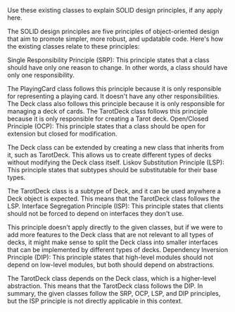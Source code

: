 Use these existing classes to explain SOLID design principles, if any apply here.

The SOLID design principles are five principles of object-oriented design that aim to promote simpler, more robust, and updatable code. Here's how the existing classes relate to these principles:

Single Responsibility Principle (SRP): This principle states that a class should have only one reason to change. In other words, a class should have only one responsibility.

The PlayingCard class follows this principle because it is only responsible for representing a playing card. It doesn't have any other responsibilities.
The Deck class also follows this principle because it is only responsible for managing a deck of cards.
The TarotDeck class follows this principle because it is only responsible for creating a Tarot deck.
Open/Closed Principle (OCP): This principle states that a class should be open for extension but closed for modification.

The Deck class can be extended by creating a new class that inherits from it, such as TarotDeck. This allows us to create different types of decks without modifying the Deck class itself.
Liskov Substitution Principle (LSP): This principle states that subtypes should be substitutable for their base types.

The TarotDeck class is a subtype of Deck, and it can be used anywhere a Deck object is expected. This means that the TarotDeck class follows the LSP.
Interface Segregation Principle (ISP): This principle states that clients should not be forced to depend on interfaces they don't use.

This principle doesn't apply directly to the given classes, but if we were to add more features to the Deck class that are not relevant to all types of decks, it might make sense to split the Deck class into smaller interfaces that can be implemented by different types of decks.
Dependency Inversion Principle (DIP): This principle states that high-level modules should not depend on low-level modules, but both should depend on abstractions.

The TarotDeck class depends on the Deck class, which is a higher-level abstraction. This means that the TarotDeck class follows the DIP.
In summary, the given classes follow the SRP, OCP, LSP, and DIP principles, but the ISP principle is not directly applicable in this context.
